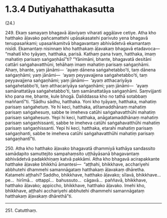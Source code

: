 # 1.3.4 Dutiyahatthakasutta

(24.)

249\. Ekaṃ samayaṃ bhagavā āḷaviyaṃ viharati aggāḷave cetiye. Atha kho hatthako āḷavako pañcamattehi upāsakasatehi parivuto yena bhagavā tenupasaṅkami; upasaṅkamitvā bhagavantaṃ abhivādetvā ekamantaṃ nisīdi. Ekamantaṃ nisinnaṃ kho hatthakaṃ āḷavakaṃ bhagavā etadavoca—  “mahatī kho tyāyaṃ, hatthaka, parisā. Kathaṃ pana tvaṃ, hatthaka, imaṃ mahatiṃ parisaṃ saṅgaṇhāsī”ti? “Yānimāni, bhante, bhagavatā desitāni cattāri saṅgahavatthūni, tehāhaṃ imaṃ mahatiṃ parisaṃ saṅgaṇhāmi. Ahaṃ, bhante, yaṃ jānāmi—  ‘ayaṃ dānena saṅgahetabbo’ti, taṃ dānena saṅgaṇhāmi; yaṃ jānāmi—  ‘ayaṃ peyyavajjena saṅgahetabbo’ti, taṃ peyyavajjena saṅgaṇhāmi; yaṃ jānāmi—  ‘ayaṃ atthacariyāya saṅgahetabbo’ti, taṃ atthacariyāya saṅgaṇhāmi; yaṃ jānāmi—  ‘ayaṃ samānattatāya saṅgahetabbo’ti, taṃ samānattatāya saṅgaṇhāmi. Saṃvijjanti kho pana me, bhante, kule bhogā. Daliddassa kho no tathā sotabbaṃ maññantī”ti. “Sādhu sādhu, hatthaka. Yoni kho tyāyaṃ, hatthaka, mahatiṃ parisaṃ saṅgahetuṃ. Ye hi keci, hatthaka, atītamaddhānaṃ mahatiṃ parisaṃ saṅgahesuṃ, sabbe te imeheva catūhi saṅgahavatthūhi mahatiṃ parisaṃ saṅgahesuṃ. Yepi hi keci, hatthaka, anāgatamaddhānaṃ mahatiṃ parisaṃ saṅgaṇhissanti, sabbe te imeheva catūhi saṅgahavatthūhi mahatiṃ parisaṃ saṅgaṇhissanti. Yepi hi keci, hatthaka, etarahi mahatiṃ parisaṃ saṅgaṇhanti, sabbe te imeheva catūhi saṅgahavatthūhi mahatiṃ parisaṃ saṅgaṇhantī”ti.

250\. Atha kho hatthako āḷavako bhagavatā dhammiyā kathāya sandassito samādapito samuttejito sampahaṃsito uṭṭhāyāsanā bhagavantaṃ abhivādetvā padakkhiṇaṃ katvā pakkāmi. Atha kho bhagavā acirapakkante hatthake āḷavake bhikkhū āmantesi—  “aṭṭhahi, bhikkhave, acchariyehi abbhutehi dhammehi samannāgataṃ hatthakaṃ āḷavakaṃ dhāretha. Katamehi aṭṭhahi? Saddho, bhikkhave, hatthako āḷavako; sīlavā, bhikkhave…pe…  hirīmā…  ottappī…  bahussuto…  cāgavā…  paññavā, bhikkhave, hatthako āḷavako; appiccho, bhikkhave, hatthako āḷavako. Imehi kho, bhikkhave, aṭṭhahi acchariyehi abbhutehi dhammehi samannāgataṃ hatthakaṃ āḷavakaṃ dhārethā”ti.

---

251\. Catutthaṃ.
